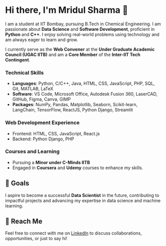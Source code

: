 # Hi there, I'm Mridul Sharma 👋

I am a student at IIT Bombay, pursuing B.Tech in Chemical Engineering. I am passionate about **Data Science** and **Software Development**, proficient in **Python** and **C++**. I enjoy solving real-world problems using technology and am always eager to learn and grow.

I currently serve as the **Web Convener** at the **Under Graduate Academic Council (UGAC IITB)** and am a **Core Member** of the **Inter-IIT Tech Contingent**.

### **Technical Skills**
- **Languages**: Python, C/C++, Java, HTML, CSS, JavaScript, PHP, SQL, Git, MATLAB, LaTeX
- **Software**: VS Code, Microsoft Office, Autodesk Fusion 360, LaserCAD, GitHub, Figma, Canva, GIMP
- **Packages**: NumPy, Pandas, Matplotlib, Seaborn, Scikit-learn, LangChain, TensorFlow, ReactJS, Python Django, Streamlit

### **Web Development Experience**
- Frontend: HTML, CSS, JavaScript, React.js  
- Backend: Python Django, PHP  

### **Courses and Learning**
- Pursuing a **Minor under C-Minds IITB**  
- Engaged in **Coursera** and **Udemy** courses to enhance my skills.

## 🌟 Goals
I aspire to become a successful **Data Scientist** in the future, contributing to impactful projects and advancing my expertise in data science and machine learning.

## 🌱 Reach Me
Feel free to connect with me on [LinkedIn](https://www.linkedin.com/in/mridul-sharma-48863932a) to discuss collaborations, opportunities, or just to say hi!

